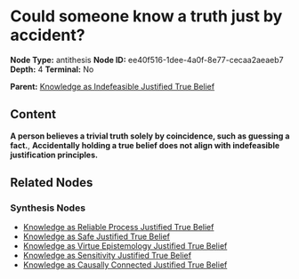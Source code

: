 # Could someone know a truth just by accident?

**Node Type:** antithesis
**Node ID:** ee40f516-1dee-4a0f-8e77-cecaa2aeaeb7
**Depth:** 4
**Terminal:** No

**Parent:** [Knowledge as Indefeasible Justified True Belief](knowledge-as-indefeasible-justified-true-belief-synthesis-af68fa1d-32c5-4d2e-813e-1ef350bfe5d7.md)

## Content

**A person believes a trivial truth solely by coincidence, such as guessing a fact.**, **Accidentally holding a true belief does not align with indefeasible justification principles.**

## Related Nodes

### Synthesis Nodes

- [Knowledge as Reliable Process Justified True Belief](knowledge-as-reliable-process-justified-true-belief-synthesis-552c0841-cbba-4b52-aa1c-f5f194c8add1.md)
- [Knowledge as Safe Justified True Belief](knowledge-as-safe-justified-true-belief-synthesis-c62cad2a-a283-41c4-a028-52a527dfc46b.md)
- [Knowledge as Virtue Epistemology Justified True Belief](knowledge-as-virtue-epistemology-justified-true-belief-synthesis-88c66c70-db20-44de-b661-9f73093a0f5c.md)
- [Knowledge as Sensitivity Justified True Belief](knowledge-as-sensitivity-justified-true-belief-synthesis-372ddc02-87ab-4a22-b388-d864fb90b4e9.md)
- [Knowledge as Causally Connected Justified True Belief](knowledge-as-causally-connected-justified-true-belief-synthesis-6faa3cbe-f6c6-4fd7-b9bd-8a1f576ca0b4.md)
